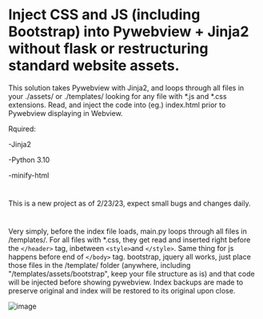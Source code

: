 
# Inject CSS and JS (including Bootstrap) into  Pywebview + Jinja2 without flask or restructuring standard website assets. 

This solution takes Pywebview with Jinja2, and loops through all files in your ./assets/ or ./templates/ looking for any file with *.js and *.css extensions. Read, and inject the code into (eg.) index.html prior to Pywebview displaying in Webview. 

Rquired: 

-Jinja2

-Python 3.10

-minify-html


# 



This is a new project as of 2/23/23, expect small bugs and changes daily. 

#




Very simply, before the index file loads, main.py loops through all files in /templates/. For all files with  *.css, they get read and inserted right before the  `</header>` tag, inbetween `<style>`and `</style>`. Same thing for js happens before end of `</body>` tag. 
bootstrap, jquery all works, just place those files in the /template/ folder (anywhere, including "/templates/assets/bootstrap", keep your file structure as is) and that code will be injected before showing pywebview. Index backups are made to preserve original and index will be restored to its original upon close. 


 
 ![image](https://user-images.githubusercontent.com/98753696/222826373-4d3d0fa5-c652-44cb-acbb-188cdce1068d.png)



